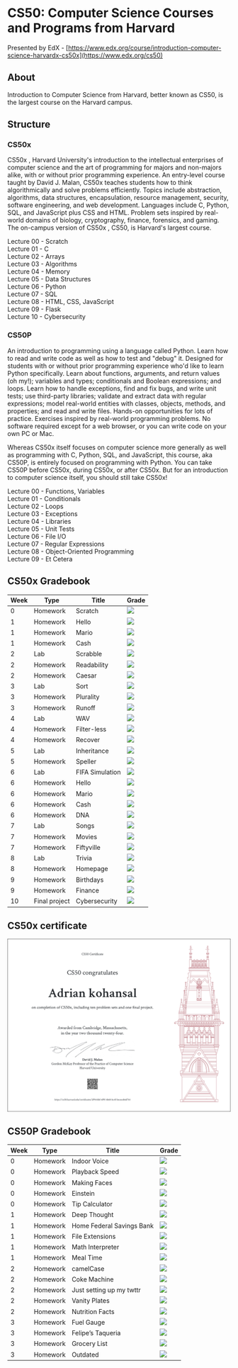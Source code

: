 # CS50: Computer Science Courses and Programs from Harvard
Presented by EdX - [https://www.edx.org/course/introduction-computer-science-harvardx-cs50x](https://www.edx.org/cs50)


## About 

Introduction to Computer Science from Harvard, better known as CS50, is the largest course on the Harvard campus.

## Structure
### CS50x
CS50x , Harvard University's introduction to the intellectual enterprises of computer science and the art of programming for majors and non-majors alike, with or without prior programming experience. An entry-level course taught by David J. Malan, CS50x teaches students how to think algorithmically and solve problems efficiently. Topics include abstraction, algorithms, data structures, encapsulation, resource management, security, software engineering, and web development. Languages include C, Python, SQL, and JavaScript plus CSS and HTML. Problem sets inspired by real-world domains of biology, cryptography, finance, forensics, and gaming. The on-campus version of CS50x , CS50, is Harvard's largest course.

Lecture 00 - Scratch <br>
Lecture 01 - C <br>
Lecture 02 - Arrays <br>
Lecture 03 - Algorithms <br>
Lecture 04 - Memory <br>
Lecture 05 - Data Structures <br>
Lecture 06 - Python <br>
Lecture 07 - SQL <br>
Lecture 08 - HTML, CSS, JavaScript <br>
Lecture 09 - Flask <br>
Lecture 10 - Cybersecurity <br>

### CS50P
An introduction to programming using a language called Python. Learn how to read and write code as well as how to test and "debug" it. Designed for students with or without prior programming experience who'd like to learn Python specifically. Learn about functions, arguments, and return values (oh my!); variables and types; conditionals and Boolean expressions; and loops. Learn how to handle exceptions, find and fix bugs, and write unit tests; use third-party libraries; validate and extract data with regular expressions; model real-world entities with classes, objects, methods, and properties; and read and write files. Hands-on opportunities for lots of practice. Exercises inspired by real-world programming problems. No software required except for a web browser, or you can write code on your own PC or Mac.

Whereas CS50x itself focuses on computer science more generally as well as programming with C, Python, SQL, and JavaScript, this course, aka CS50P, is entirely focused on programming with Python. You can take CS50P before CS50x, during CS50x, or after CS50x. But for an introduction to computer science itself, you should still take CS50x!

Lecture 00 - Functions, Variables <br>
Lecture 01 - Conditionals <br>
Lecture 02 - Loops <br>
Lecture 03 - Exceptions <br>
Lecture 04 - Libraries <br>
Lecture 05 - Unit Tests <br>
Lecture 06 - File I/O <br>
Lecture 07 - Regular Expressions <br>
Lecture 08 - Object-Oriented Programming <br>
Lecture 09 -  Et Cetera <br>


## CS50x Gradebook

<!-- https://github.com/gepser/markdown-progress -->
| Week      | Type | Title | Grade|
| ----------- | ----------- | ----------- | ------------- |
| 0      | Homework  | Scratch    | ![](https://geps.dev/progress/100)
| 1      | Homework  | Hello    | ![](https://geps.dev/progress/100)
| 1      | Homework  | Mario    | ![](https://geps.dev/progress/100)
| 1      | Homework  | Cash    | ![](https://geps.dev/progress/100)
| 2      | Lab  | Scrabble    | ![](https://geps.dev/progress/100)
| 2      | Homework  | Readability    | ![](https://geps.dev/progress/100)
| 2      | Homework  | Caesar    | ![](https://geps.dev/progress/100)
| 3      | Lab  | Sort    | ![](https://geps.dev/progress/100)
| 3      | Homework  | Plurality    | ![](https://geps.dev/progress/100)
| 3      | Homework  | Runoff    | ![](https://geps.dev/progress/100)
| 4      | Lab  | WAV     | ![](https://geps.dev/progress/100)
| 4      | Homework  | Filter-less      | ![](https://geps.dev/progress/100)
| 4      | Homework  | Recover      | ![](https://geps.dev/progress/100)
| 5      | Lab       | Inheritance | ![](https://geps.dev/progress/100)
| 5      | Homework  | Speller      | ![](https://geps.dev/progress/100)
| 6      | Lab  | FIFA Simulation      | ![](https://geps.dev/progress/100)
| 6      | Homework  | Hello      | ![](https://geps.dev/progress/100)
| 6      | Homework  | Mario      | ![](https://geps.dev/progress/100)
| 6      | Homework  | Cash      | ![](https://geps.dev/progress/100)
| 6      | Homework  | DNA      | ![](https://geps.dev/progress/100)
| 7      | Lab  | Songs      | ![](https://geps.dev/progress/100)
| 7      | Homework  | Movies      | ![](https://geps.dev/progress/100)
| 7      | Homework  | Fiftyville      | ![](https://geps.dev/progress/100)
| 8      | Lab  | Trivia      | ![](https://geps.dev/progress/100)
| 8      | Homework  | Homepage      | ![](https://geps.dev/progress/100)
| 9      | Homework  | Birthdays      | ![](https://geps.dev/progress/100)
| 9      | Homework  | Finance      | ![](https://geps.dev/progress/100)
| 10     | Final project  | Cybersecurity      | ![](https://geps.dev/progress/100)

## CS50x certificate
<img  src="CS50x.png">





## CS50P Gradebook
<!-- https://github.com/gepser/markdown-progress -->
| Week      | Type | Title | Grade|
| ----------- | ----------- | ----------- | ------------- |
| 0      | Homework  | Indoor Voice    | ![](https://geps.dev/progress/100)
| 0      | Homework  | Playback Speed    | ![](https://geps.dev/progress/100)
| 0      | Homework  | Making Faces    | ![](https://geps.dev/progress/100)
| 0      | Homework  | Einstein    | ![](https://geps.dev/progress/100)
| 0      | Homework  | Tip Calculator    | ![](https://geps.dev/progress/100)
| 1      | Homework  | Deep Thought    | ![](https://geps.dev/progress/100)
| 1      | Homework  | Home Federal Savings Bank    | ![](https://geps.dev/progress/100)
| 1      | Homework  | File Extensions    | ![](https://geps.dev/progress/100)
| 1      | Homework  | Math Interpreter    | ![](https://geps.dev/progress/100)
| 1      | Homework  | Meal Time    | ![](https://geps.dev/progress/100)
| 2      | Homework  | camelCase    | ![](https://geps.dev/progress/100)
| 2      | Homework  | Coke Machine    | ![](https://geps.dev/progress/100)
| 2      | Homework  | Just setting up my twttr   | ![](https://geps.dev/progress/100)
| 2      | Homework  | Vanity Plates    | ![](https://geps.dev/progress/100)
| 2      | Homework  | Nutrition Facts    | ![](https://geps.dev/progress/100)
| 3      | Homework  | Fuel Gauge   | ![](https://geps.dev/progress/100)
| 3      | Homework  | Felipe’s Taqueria    | ![](https://geps.dev/progress/100)
| 3      | Homework  | Grocery List    | ![](https://geps.dev/progress/100)
| 3      | Homework  | Outdated    | ![](https://geps.dev/progress/100)


